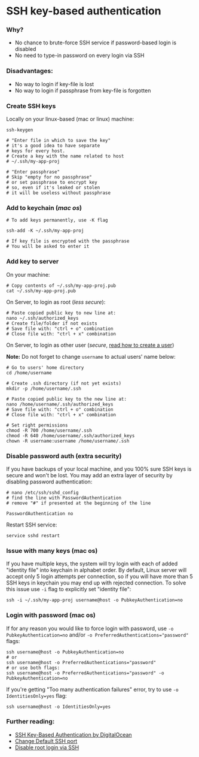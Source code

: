 SSH key-based authentication
======

### Why?
 - No chance to brute-force SSH service if password-based login is disabled
 - No need to type-in password on every login via SSH

### Disadvantages:
 - No way to login if key-file is lost
 - No way to login if passphrase from key-file is forgotten

### Create SSH keys
Locally on your linux-based (mac or linux) machine:
```shell
ssh-keygen

# "Enter file in which to save the key"
# it's a good idea to have separate
# keys for every host.
# Create a key with the name related to host
# ~/.ssh/my-app-proj

# "Enter passphrase"
# Skip "empty for no passphrase"
# or set passphrase to encrypt key
# so, even if it's leaked or stolen
# it will be useless without passphrase
```

### Add to keychain (*mac os*)
```shell
# To add keys permanently, use -K flag

ssh-add -K ~/.ssh/my-app-proj

# If key file is encrypted with the passphrase
# You will be asked to enter it
```

### Add key to server
On your machine:
```shell
# Copy contents of ~/.ssh/my-app-proj.pub
cat ~/.ssh/my-app-proj.pub
```

On Server, to login as root (*less secure*):
```shell
# Paste copied public key to new line at:
nano ~/.ssh/authorized_keys
# Create file/folder if not exists
# Save file with: "ctrl + o" combination
# Close file with: "ctrl + x" combination
```

On Server, to login as other user (*secure*, [read how to create a user](https://github.com/VeliovGroup/ostrio/blob/master/tutorials/linux/users/create-user.md))

__Note:__ Do not forget to change `username` to actual users' name below:
```shell
# Go to users' home directory
cd /home/username

# Create .ssh directory (if not yet exists)
mkdir -p /home/username/.ssh

# Paste copied public key to the new line at:
nano /home/username/.ssh/authorized_keys
# Save file with: "ctrl + o" combination
# Close file with: "ctrl + x" combination

# Set right permissions
chmod -R 700 /home/username/.ssh
chmod -R 640 /home/username/.ssh/authorized_keys
chown -R username:username /home/username/.ssh
```

### Disable password auth (extra security)
If you have backups of your local machine, and you 100% sure SSH keys is secure and won't be lost. You may add an extra layer of security by disabling password authentication:
```shell
# nano /etc/ssh/sshd_config
# find the line with PasswordAuthentication
# remove "#" if presented at the beginning of the line

PasswordAuthentication no
```

Restart SSH service:
```shell
service sshd restart
```

### Issue with many keys (mac os)
If you have multiple keys, the system will try login with each of added "identity file" into keychain in alphabet order. 
By default, Linux server will accept only 5 login attempts per connection, so if you will have more than 5 SSH keys in keychain you may end up with rejected connection. To solve this issue use `-i` flag to explicitly set "identity file":
```shell
ssh -i ~/.ssh/my-app-proj username@host -o PubkeyAuthentication=no
```

### Login with password (mac os)
If for any reason you would like to force login with password, use `-o PubkeyAuthentication=no` and/or `-o PreferredAuthentications="password"` flags:
```shell
ssh username@host -o PubkeyAuthentication=no
# or
ssh username@host -o PreferredAuthentications="password"
# or use both flags:
ssh username@host -o PreferredAuthentications="password" -o PubkeyAuthentication=no
```

If you're getting "Too many authentication failures" error, try to use `-o IdentitiesOnly=yes` flag:
```shell
ssh username@host -o IdentitiesOnly=yes
```

### Further reading:
 - [SSH Key-Based Authentication by DigitalOcean](https://www.digitalocean.com/community/tutorials/how-to-configure-ssh-key-based-authentication-on-a-linux-server)
 - [Change Default SSH port](https://github.com/VeliovGroup/ostrio/blob/master/tutorials/linux/security/change-ssh-port.md)
 - [Disable root login via SSH](https://github.com/VeliovGroup/ostrio/blob/master/tutorials/linux/security/disable-ssh-root.md)
